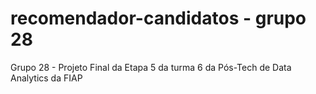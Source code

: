 # recomendador-candidatos - grupo 28
Grupo 28 - Projeto Final da Etapa 5 da turma 6 da Pós-Tech de Data Analytics da FIAP
